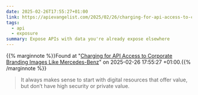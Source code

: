 ```yaml
---
date: 2025-02-26T17:55:27+01:00
link: https://apievangelist.com/2025/02/26/charging-for-api-access-to-corporate-branding-images-like-mercedes-benz/
tags:
  - api
  - exposure
summary: Expose APIs with data you're already expose elsewhere
---
```

{{% marginnote %}}Found at "[Charging for API Access to Corporate Branding Images Like Mercedes-Benz](https://web.archive.org/web/20250226175527/https://apievangelist.com/2025/02/26/charging-for-api-access-to-corporate-branding-images-like-mercedes-benz/)" on 2025-02-26 17:55:27 +01:00.{{% /marginnote %}}

> It always makes sense to start with digital resources that offer value, but don’t have high security or private value.